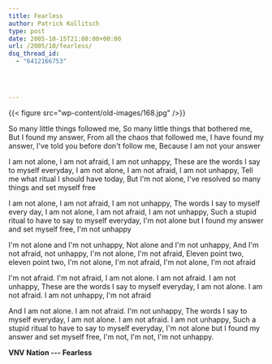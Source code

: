 ```yaml
---
title: Fearless
author: Patrick Kollitsch
type: post
date: 2005-10-15T21:08:00+00:00
url: /2005/10/fearless/
dsq_thread_id:
  - "6412166753"




---
```

{{< figure src="wp-content/old-images/168.jpg" />}}

So many little things followed me, So many little things that bothered me, But I found my answer, From all the chaos that followed me, I have found my answer, I've told you before don't follow me, Because I am not your answer

I am not alone, I am not afraid, I am not unhappy, These are the words I say to myself everyday, I am not alone, I am not afraid, I am not unhappy, Tell me what ritual I should have today, But I'm not alone, I've resolved so many things and set myself free

I am not alone, I am not afraid, I am not unhappy, The words I say to myself every day, I am not alone, I am not afraid, I am not unhappy, Such a stupid ritual to have to say to myself everyday, I'm not alone but I found my answer and set myself free, I'm not unhappy

I'm not alone and I'm not unhappy, Not alone and I'm not unhappy, And I'm not afraid, not unhappy, I'm not alone, I'm not afraid, Eleven point two, eleven point two, I'm not alone, I'm not afraid, I'm not alone, I'm not afraid

I'm not afraid. I'm not afraid, I am not alone. I am not afraid. I am not unhappy, These are the words I say to myself everyday, I am not alone. I am not afraid. I am not unhappy, I'm not afraid

And I am not alone. I am not afraid. I'm not unhappy, The words I say to myself everyday, I am not alone. I am not afraid. I am not unhappy, Such a stupid ritual to have to say to myself everyday, I'm not alone but I found my answer and set myself free, I'm not, I'm not, I'm not unhappy.

**VNV Nation --- Fearless**
